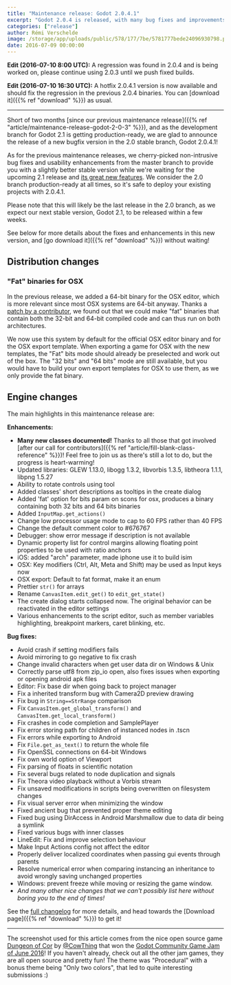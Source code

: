 ```yaml
---
title: "Maintenance release: Godot 2.0.4.1"
excerpt: "Godot 2.0.4 is released, with many bug fixes and improvements, as well as greatly enhanced documentation and new versions for embedded libraries!"
categories: ["release"]
author: Rémi Verschelde
image: /storage/app/uploads/public/578/177/7be/5781777bede24096930798.png
date: 2016-07-09 00:00:00
---
```


**Edit (2016-07-10 8:00 UTC):** A regression was found in 2.0.4 and is being worked on, please continue using 2.0.3 until we push fixed builds.

**Edit (2016-07-10 16:30 UTC):** A hotfix 2.0.4.1 version is now available and should fix the regression in the previous 2.0.4 binaries. You can [download it]({{% ref "download" %}}) as usual.

---

Short of two months [since our previous maintenance release]({{% ref "article/maintenance-release-godot-2-0-3" %}}), and as the development branch for Godot 2.1 is getting production-ready, we are glad to announce the release of a new bugfix version in the 2.0 stable branch, Godot 2.0.4.1!

As for the previous maintenance releases, we cherry-picked non-intrusive bug fixes and usability enhancements from the master branch to provide you with a slightly better stable version while we're waiting for the upcoming 2.1 release and [its great new features](https://etherpad.net/p/godot-2.1-changelog). We consider the 2.0 branch production-ready at all times, so it's safe to deploy your existing projects with 2.0.4.1.

Please note that this will likely be the last release in the 2.0 branch, as we expect our next stable version, Godot 2.1, to be released within a few weeks.

See below for more details about the fixes and enhancements in this new version, and [go download it]({{% ref "download" %}}) without waiting!

## Distribution changes

### "Fat" binaries for OSX

In the previous release, we added a 64-bit binary for the OSX editor, which is more relevant since most OSX systems are 64-bit anyway. Thanks a [patch by a contributor](https://github.com/godotengine/godot/issues/4732), we found out that we could make "fat" binaries that contain both the 32-bit and 64-bit compiled code and can thus run on both architectures.

We now use this system by default for the official OSX editor binary and for the OSX export template. When exporting a game for OSX with the new templates, the "Fat" bits mode should already be preselected and work out of the box. The "32 bits" and "64 bits" mode are still available, but you would have to build your own export templates for OSX to use them, as we only provide the fat binary.

## Engine changes

The main highlights in this maintenance release are:

**Enhancements:**

- **Many new classes documented!** Thanks to all those that got involved [after our call for contributors]({{% ref "article/fill-blank-class-reference" %}})! Feel free to join us as there's still a lot to do, but the progress is heart-warming!
- Updated libraries: GLEW 1.13.0, libogg 1.3.2, libvorbis 1.3.5, libtheora 1.1.1, libpng 1.5.27
- Ability to rotate controls using tool
- Added classes' short descriptions as tooltips in the create dialog
- Added 'fat' option for bits param on scons for osx, produces a binary containing both 32 bits and 64 bits binaries
- Added `InputMap.get_actions()`
- Change low processor usage mode to cap to 60 FPS rather than 40 FPS
- Change the default comment color to #676767
- Debugger: show error message if description is not available
- Dynamic property list for control margins allowing floating point properties to be used with ratio anchors
- iOS: added "arch" parameter, made iphone use it to build isim
- OSX: Key modifiers (Ctrl, Alt, Meta and Shift) may be used as Input keys now
- OSX export: Default to fat format, make it an enum
- Prettier `str()` for arrays
- Rename `CanvasItem.edit_get()` to `edit_get_state()`
- The create dialog starts collapsed now. The original behavior can be reactivated in the editor settings
- Various enhancements to the script editor, such as member variables highlighting, breakpoint markers, caret blinking, etc.

**Bug fixes:**

- Avoid crash if setting modifiers fails
- Avoid mirroring to go negative to fix crash
- Change invalid characters when get user data dir on Windows & Unix
- Correctly parse utf8 from zip_io open, also fixes issues when exporting or opening android apk files
- Editor: Fix base dir when going back to project manager
- Fix a inherited transform bug with Camera2D preview drawing
- Fix bug in `String==StrRange` comparison
- Fix `CanvasItem.get_global_transform()` and `CanvasItem.get_local_transform()`
- Fix crashes in code completion and SamplePlayer
- Fix error storing path for children of instanced nodes in .tscn
- Fix errors while exporting to Android
- Fix `File.get_as_text()` to return the whole file
- Fix OpenSSL connections on 64-bit Windows
- Fix own world option of Viewport
- Fix parsing of floats in scientific notation
- Fix several bugs related to node duplication and signals
- Fix Theora video playback without a Vorbis stream
- Fix unsaved modifications in scripts being overwritten on filesystem changes
- Fix visual server error when minimizing the window
- Fixed ancient bug that prevented proper theme editing
- Fixed bug using DirAccess in Android Marshmallow due to data dir being a symlink
- Fixed various bugs with inner classes
- LineEdit: Fix and improve selection behaviour
- Make Input Actions config not affect the editor
- Properly deliver localized coordinates when passing gui events through parents
- Resolve numerical error when comparing instancing an inheritance to avoid wrongly saving unchanged properties
- Windows: prevent freeze while moving or resizing the game window.
- *And many other nice changes that we can't possibly list here without boring you to the end of times!*

See the [full changelog](http://download.tuxfamily.org/godotengine/2.0.4.1/Godot_v2.0.4.1_stable_changelog.txt) for more details, and head towards the [Download page]({{% ref "download" %}}) to get it!

---

The screenshot used for this article comes from the nice open source game [Dungeon of Cor](https://cowthing.itch.io/dungeon-of-cor) by [@CowThing](https://github.com/CowThing) that won the [Godot Community Game Jam of June 2016](https://itch.io/jam/godotjam062016/results)! If you haven't already, check out all the other jam games, they are all open source and pretty fun! The theme was "Procedural" with a bonus theme being "Only two colors", that led to quite interesting submissions :)
